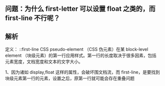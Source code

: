 ## 问题：为什么 first-letter 可以设置 float 之类的，而 first-line 不行呢？

## 解析

定义： ::first-line CSS pseudo-element （CSS 伪元素）在某 block-level element （块级元素）的第一行应用样式。第一行的长度取决于很多因素，包括元素宽度，文档宽度和文本的文字大小。

1、因为诸如 display,float 这样的属性，会破坏围文档流，而 first-line，是要找到块级元素第一行的元素，设置之后，原第一行就可能会存在重叠问题
